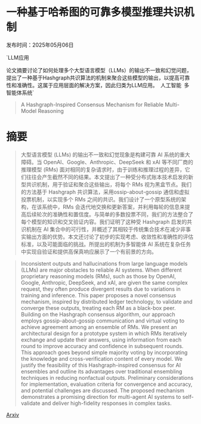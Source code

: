 # 一种基于哈希图的可靠多模型推理共识机制

发布时间：2025年05月06日

`LLM应用

论文摘要讨论了如何处理多个大型语言模型（LLMs）的输出不一致和幻觉问题，提出了一种基于Hashgraph共识算法的机制来聚合这些模型的输出，以提高可靠性和准确性。这属于应用层面的解决方案，因此归类为LLM应用。` `人工智能` `多智能体系统`

> A Hashgraph-Inspired Consensus Mechanism for Reliable Multi-Model Reasoning

# 摘要

> 大型语言模型 (LLMs) 的输出不一致和幻觉现象是构建可靠 AI 系统的重大障碍。当 OpenAI、Google、Anthropic、DeepSeek 和 xAI 等不同厂商的推理模型 (RMs) 面对相同的复杂请求时，由于训练和推理过程的差异，它们往往会产生截然不同的结果。本文提出了一种受分布式账本技术启发的新型共识机制，用于验证和聚合这些输出，将每个 RMs 视为黑盒节点。我们的方法基于 Hashgraph 共识算法，采用ossip-about-gossip 通信和虚拟投票机制，以实现多个 RMs 之间的共识。我们设计了一个原型系统的架构，在该系统中，RMs 会迭代地交换和更新答案，并利用每轮的信息来提高后续轮次的准确性和置信度。与简单的多数投票不同，我们的方法整合了每个模型的知识和交叉验证内容。我们证明了这种受 Hashgraph 启发的共识机制在 AI 集合中的可行性，并概述了其相较于传统集合技术在减少非事实输出方面的优势。本文还讨论了初步的实现考虑、收敛性和准确性的评估标准，以及可能面临的挑战。所提出的机制为多智能体 AI 系统在复杂任务中实现自验证和提供高保真响应展示了一个有前景的方向。

> Inconsistent outputs and hallucinations from large language models (LLMs) are major obstacles to reliable AI systems. When different proprietary reasoning models (RMs), such as those by OpenAI, Google, Anthropic, DeepSeek, and xAI, are given the same complex request, they often produce divergent results due to variations in training and inference. This paper proposes a novel consensus mechanism, inspired by distributed ledger technology, to validate and converge these outputs, treating each RM as a black-box peer. Building on the Hashgraph consensus algorithm, our approach employs gossip-about-gossip communication and virtual voting to achieve agreement among an ensemble of RMs. We present an architectural design for a prototype system in which RMs iteratively exchange and update their answers, using information from each round to improve accuracy and confidence in subsequent rounds. This approach goes beyond simple majority voting by incorporating the knowledge and cross-verification content of every model. We justify the feasibility of this Hashgraph-inspired consensus for AI ensembles and outline its advantages over traditional ensembling techniques in reducing nonfactual outputs. Preliminary considerations for implementation, evaluation criteria for convergence and accuracy, and potential challenges are discussed. The proposed mechanism demonstrates a promising direction for multi-agent AI systems to self-validate and deliver high-fidelity responses in complex tasks.

[Arxiv](https://arxiv.org/abs/2505.03553)